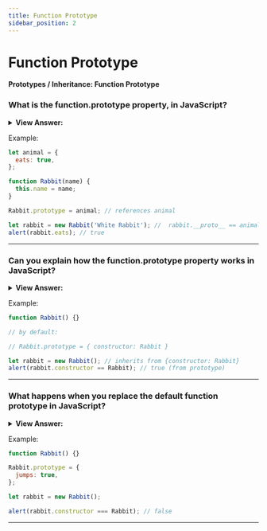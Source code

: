 ```yaml
---
title: Function Prototype
sidebar_position: 2
---
```


# Function Prototype

**Prototypes / Inheritance: Function Prototype**

<head>
  <title>Function Prototype - JavaScript Interview Questions & Answers</title>
  <meta charSet="utf-8" />
</head>

### What is the function.prototype property, in JavaScript?

<details>
  <summary><strong>View Answer:</strong></summary>
  <div>
  <div><strong>Interview Response:</strong> In simple terms, the function.prototype mean a regular property on a function. Every Object in JavaScript contains the prototype meaning a regular property with the prototype name.
</div>
  </div>
</details>

Example:

```js
let animal = {
  eats: true,
};

function Rabbit(name) {
  this.name = name;
}

Rabbit.prototype = animal; // references animal

let rabbit = new Rabbit('White Rabbit'); //  rabbit.__proto__ == animal
alert(rabbit.eats); // true
```

---

### Can you explain how the function.prototype property works in JavaScript?

<details>
  <summary><strong>View Answer:</strong></summary>
  <div>
  <div><strong>Interview Response:</strong> Every function has the "prototype” property even if we do not supply it. The prototype object is special type of enumerable object to which additional properties can be attached to and be shared across all the instances of its constructor function. A function prototype property is only used when new Function is called, it assigns the prototype of the new object.</div><br />
  <div><strong>Technical Response:</strong> Every function has the "prototype" property even if we do not supply it. A function prototype property is only used when new Function is called, it assigns [[Prototype]] of the new object. After creation, the function prototype property changes (func.prototype = &#123;another object&#125;), then new objects created by new Function will have another object as [[Prototype]], but already existing objects keep the old one. The default "prototype" is an object with the only property constructor that points back to the function itself.
  </div>
  </div>
</details>

Example:

```js
function Rabbit() {}

// by default:

// Rabbit.prototype = { constructor: Rabbit }

let rabbit = new Rabbit(); // inherits from {constructor: Rabbit}
alert(rabbit.constructor == Rabbit); // true (from prototype)
```

---

### What happens when you replace the default function prototype in JavaScript?

<details>
  <summary><strong>View Answer:</strong></summary>
  <div>
  <div><strong>Interview Response:</strong> When you override the default prototype in an object. We lose access to the function constructor property of the prototype.
</div>
  </div>
</details>

Example:

```js
function Rabbit() {}

Rabbit.prototype = {
  jumps: true,
};

let rabbit = new Rabbit();

alert(rabbit.constructor === Rabbit); // false
```

---
